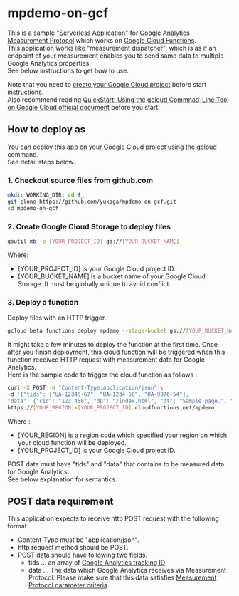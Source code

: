 # mpdemo-on-gcf
This is a sample "Serverless Application" for [Google Analytics Measurement Protocol](https://developers.google.com/analytics/devguides/collection/protocol/v1/) which works on [Google Cloud Functions](https://cloud.google.com/functions/).  
This application works like "measurement dispatcher", which is as if an endpoint of your measurement enables you to send same data to multiple Google Analytics properties.  
See below instructions to get how to use.  

Note that you need to [create your Google Cloud project](https://cloud.google.com/resource-manager/docs/creating-managing-projects#creating_a_project) before start instructions.  
Also recommend reading [QuickStart: Using the gcloud Commnad-Line Tool on Google Cloud official document](https://cloud.google.com/functions/docs/quickstart) before you start.  

## How to deploy as 
You can deploy this app on your Google Cloud project using the gcloud command.  
See detail steps below.  

### 1. Checkout source files from github.com  
```bash
mkdir WORKING_DIR; cd $_   
git clone https://github.com/yukoga/mpdemo-on-gcf.git  
cd mpdemo-on-gcf  
```

### 2. Create Google Cloud Storage to deploy files  
```bash
gsutil mb -p [YOUR_PROJECT_ID] gs://[YOUR_BUCKET_NAME]  
```
Where:  
* [YOUR_PROJECT_ID] is your Google Cloud project ID.  
* [YOUR_BUCKET_NAME] is a bucket name of your Google Cloud Storage. It must be globally unique to avoid conflict.  

### 3. Deploy a function  
Deploy files with an HTTP trigger.  
```bash
gcloud beta functions deploy mpdemo --stage-bucket gs://[YOUR_BUCKET_NAME] --trigger-http
```
It might take a few minutes to deploy the function at the first time. Once after you finish deployment, this cloud function will be triggered when this function received HTTP request with measurement data for Google Analytics.  
Here is the sample code to trigger the cloud function as follows : 
```bash
curl -X POST -H "Content-Type:application/json" \
-d '{"tids": ["UA-12345-67", "UA-1234-56", "UA-9876-54"], 
"data": {"cid": "123.456", "dp": "/index.html", "dt": "Sample page.", "dh": "example.com"}}' \
https://[YOUR_REGION]-[YOUR_PROJECT_ID].cloudfunctions.net/mpdemo
```
Where :  
* [YOUR_REGION] is a region code which specified your region on which your cloud function will be deployed.  
* [YOUR_PROJECT_ID] is your Google Cloud project ID.  

POST data must have "tids" and "data" that contains to be measured data for Google Analytics.  
See below explanation for semantics.  

## POST data requirement  
This application expects to receive http POST request with the following format.  
* Content-Type must be "application/json".  
* http request method should be POST.  
* POST data should have following two fields.  
  - tids ... an array of [Google Analytics tracking ID](https://support.google.com/analytics/answer/1008080)  
  - data ... The data which Google Analytics receives via Measurement Protocol. Please make sure that this data satisfies [Measurement Protocol parameter criteria](https://developers.google.com/analytics/devguides/collection/protocol/v1/parameters).  
